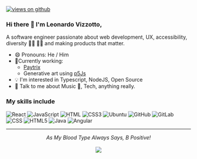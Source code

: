 <a href="https://github.com/LeonardoVizzotto" target="_blank">
  <img src="https://komarev.com/ghpvc/?username=LeonardoVizzotto&label=Views&color=brightgreen&style=flat-square" alt="views on github" />
</a>

### Hi there <span role="img" aria-label="Hand emoji">👋</span> I'm Leonardo Vizzotto,

A software engineer passionate about web development, UX, accessibility, diversity <span role="img" aria-label="BLM emoji">✊🏿</span><span role="img" aria-label="Pride flag emoji">
🏳️‍🌈 </span> and making products that matter.  

- <span role="img" aria-label="Happy face emoji">😄</span> Pronouns: He / Him
- <span role="img" aria-label="Telescope emoji">🔭</span>Currently working:
	- [Paytrix](https://paytrix.io/) 
	- Generative art using [p5Js](https://p5js.org/)
- <span role="img" aria-label="bulb emoji">:bulb:</span> I'm interested in Typescript, NodeJS, Open Source
- <span role="img" aria-label="Text balloon emoji">💬</span> Talk to me about Music <span role="img" aria-label="Music emoji">🎵</span>, Tech, anything really.

### My skills include

![React](https://img.shields.io/badge/React-799?style=flat-square&logo=react&logoColor=white)
![JavaScript](https://img.shields.io/badge/-JavaScript-black?style=flat-square&logo=javascript)
![HTML](https://img.shields.io/badge/HTML-239120?style=flat-square&logo=html5&logoColor=white)
![CSS3](https://img.shields.io/badge/CSS3-1572B6?style=flat-square&logo=css3&logoColor=white)
![Ubuntu](https://img.shields.io/badge/Ubuntu-E95420?style=flat-square&logo=ubuntu&logoColor=white)
![GitHub](https://img.shields.io/badge/-GitHub-181717?style=flat-square&logo=github)
![GitLab](https://img.shields.io/badge/GitLab-330F63?style=flat-square&logo=gitlab&logoColor=white)
![CSS](https://img.shields.io/badge/CSS-239120?&style=flat-square&logo=css3&logoColor=white)
![HTML5](https://img.shields.io/badge/HTML5-E34F26?style=flat-square&logo=html5&logoColor=white)
![Java](https://img.shields.io/badge/-Java-007396?style=flat-square&logo=java)
![Angular](https://img.shields.io/badge/Angular-dd0031?style=flat-square&logo=angular&logoColor=white)
    
<hr>
<p align="center">
   <i>As My Blood Type Always Says, B Positive!</i>
<br>
<br>	
<a target="_blank" href="https://www.linkedin.com/in/leonardo-vizzotto/"><img src="https://img.shields.io/badge/-LinkedIn-0077B5?style=for-the-badge&logo=Linkedin&logoColor=white"></img></a>
<br>
</p>
